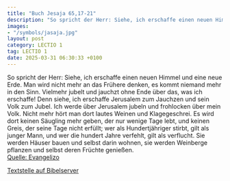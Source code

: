 ```yaml
---
title: "Buch Jesaja 65,17-21"
description: "So spricht der Herr: Siehe, ich erschaffe einen neuen Himmel und eine neue Erde. Man wird nicht mehr an das Frühere denken, es kommt niemand mehr in den Sinn. Vielmehr jubelt und jauchzt ohne Ende über das, was ich erschaffe! Denn siehe, ich erschaffe Jerusalem zum Jauchzen und s...."
images:
- "/symbols/jasaja.jpg"
layout: post
category: LECTIO 1
tag: LECTIO 1
date: 2025-03-31 06:30:33 +0100
---
```

So spricht der Herr: Siehe, ich erschaffe einen neuen Himmel und eine neue Erde. Man wird nicht mehr an das Frühere denken, es kommt niemand mehr in den Sinn.
Vielmehr jubelt und jauchzt ohne Ende über das, was ich erschaffe! Denn siehe, ich erschaffe Jerusalem zum Jauchzen und sein Volk zum Jubel.<!--more-->
Ich werde über Jerusalem jubeln und frohlocken über mein Volk. Nicht mehr hört man dort lautes Weinen und Klagegeschrei.
Es wird dort keinen Säugling mehr geben, der nur wenige Tage lebt, und keinen Greis, der seine Tage nicht erfüllt; wer als Hundertjähriger stirbt, gilt als junger Mann, und wer die hundert Jahre verfehlt, gilt als verflucht.
Sie werden Häuser bauen und selbst darin wohnen, sie werden Weinberge pflanzen und selbst deren Früchte genießen.<br>
[Quelle: Evangelizo](https://evangeliumtagfuertag.org/DE/gospel)

[Textstelle auf Bibelserver](https://www.bibleserver.com/EU/Jesaja65,17-21)
